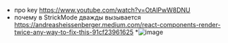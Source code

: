 * про key https://www.youtube.com/watch?v=OtAlPwW8DNU
* почему в StrickMode дважды вызывается https://andreasheissenberger.medium.com/react-components-render-twice-any-way-to-fix-this-91cf23961625
*![image](https://user-images.githubusercontent.com/25063289/163736962-3af1adfd-6530-4f62-b8e7-d6600197ea54.png)
